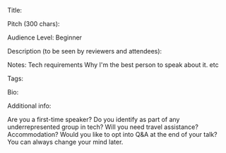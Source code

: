 Title:

Pitch (300 chars):

Audience Level: Beginner

Description (to be seen by reviewers and attendees):

Notes:
    Tech requirements
    Why I'm the best person to speak about it.
    etc

Tags:

Bio:

Additional info:

Are you a first-time speaker?
Do you identify as part of any underrepresented group in tech?
Will you need travel assistance? Accommodation?
Would you like to opt into Q&A at the end of your talk? You can always change your mind later.
